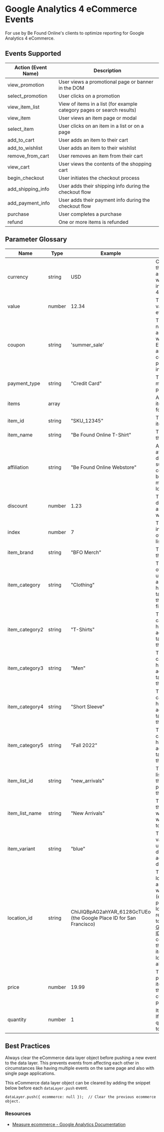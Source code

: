 # Google Analytics 4 eCommerce Events

For use by Be Found Online's clients to optimize reporting for Google Analytics 4 eCommerce.

## Events Supported

| Action (Event Name) | Description                                                            |
| ------------------- | ---------------------------------------------------------------------- |
| view_promotion      | User views a promotional page or banner in the DOM                     |
| select_promotion    | User clicks on a promotion                                             |
| view_item_list      | View of items in a list (for example category pages or search results) |
| view_item           | User views an item page or modal                                       |
| select_item         | User clicks on an item in a list or on a page                          |
| add_to_cart         | User adds an item to their cart                                        |
| add_to_wishlist     | User adds an item to their wishlist                                    |
| remove_from_cart    | User removes an item from their cart                                   |
| view_cart           | User views the contents of the shopping cart                           |
| begin_checkout      | User initiates the checkout process                                    |
| add_shipping_info   | User adds their shipping info during the checkout flow                 |
| add_payment_info    | User adds their payment info during the checkout flow                  |
| purchase            | User completes a purchase                                              |
| refund              | One or more items is refunded                                          |

## Parameter Glossary

| Name           | Type        | Example                                                             | Description                                                                                                                                                                                                                                                                                    |
| -------------- | ----------- | ------------------------------------------------------------------- | ---------------------------------------------------------------------------------------------------------------------------------------------------------------------------------------------------------------------------------------------------------------------------------------------- |
| currency       | string      | USD                                                                 | Currency of the items associated with the event, in 3-letter ISO 4217 format.                                                                                                                                                                                                                  |
| value          | number      | 12.34                                                               | The monetary value of the event.                                                                                                                                                                                                                                                               |
| coupon         | string      | 'summer_sale'                                                       | The coupon name/code associated with the event. Event-level and item-level coupon parameters are independent.                                                                                                                                                                                  |
| payment_type   | string      | "Credit Card"                                                       | The chosen method of payment.                                                                                                                                                                                                                                                                  |
| items          | array<item> |                                                                     | An array of item objects for the event.                                                                                                                                                                                                                                                        |
| item_id        | string      | "SKU_12345"                                                         | The ID of the item.                                                                                                                                                                                                                                                                            |
| item_name      | string      | "Be Found Online T-Shirt"                                           | The name of the item.                                                                                                                                                                                                                                                                          |
| affiliation    | string      | "Be Found Online Webstore"                                          | A product affiliation to designate a supplying company or brick and mortar store location.                                                                                                                                                                                                     |
| discount       | number      | 1.23                                                                | The monetary discount value associated with the item.                                                                                                                                                                                                                                          |
| index          | number      | 7                                                                   | The index/position of the item in a list.                                                                                                                                                                                                                                                      |
| item_brand     | string      | "BFO Merch"                                                         | The brand of the item.                                                                                                                                                                                                                                                                         |
| item_category  | string      | "Clothing"                                                          | The category of the item. If used as part of a category hierarchy or taxonomy then this will be the first category.                                                                                                                                                                            |
| item_category2 | string      | "T-Shirts"                                                          | The second category hierarchy or additional taxonomy for the item.                                                                                                                                                                                                                             |
| item_category3 | string      | "Men"                                                               | The third category hierarchy or additional taxonomy for the item.                                                                                                                                                                                                                              |
| item_category4 | string      | "Short Sleeve"                                                      | The fourth category hierarchy or additional taxonomy for the item.                                                                                                                                                                                                                             |
| item_category5 | string      | "Fall 2022"                                                         | The fifth category hierarchy or additional taxonomy for the item.                                                                                                                                                                                                                              |
| item_list_id   | string      | "new_arrivals"                                                      | The ID of the list in which the item was presented to the user.                                                                                                                                                                                                                                |
| item_list_name | string      | "New Arrivals"                                                      | The name of the list in which the item was presented to the user.                                                                                                                                                                                                                              |
| item_variant   | string      | "blue"                                                              | The item variant or unique code or description for additional item details/options.                                                                                                                                                                                                            |
| location_id    | string      | ChIJIQBpAG2ahYAR_6128GcTUEo (the Google Place ID for San Francisco) | The physical location associated with the item (e.g. the physical store location). It's recommended to use the [Google Place ID](https://developers.google.com/maps/documentation/places/web-service/place-id) that corresponds to the associated item. A custom location ID can also be used. |
| price          | number      | 19.99                                                               | The monetary price of the item, in units of the specified currency parameter.                                                                                                                                                                                                                  |
| quantity       | number      | 1                                                                   | Item quantity. If not set, quantity is set to 1.                                                                                                                                                                                                                                               |

## Best Practices

Always clear the eCommerce data layer object before pushing a new event to the data layer. This prevents events from affecting each other in circumstances like having multiple events on the same page and also with single page applications.

This eCommerce data layer object can be cleared by adding the snippet below before each `dataLayer.push` event.

```
dataLayer.push({ ecommerce: null });  // Clear the previous ecommerce object.
```

### Resources

- [Measure ecommerce - Google Analytics Documentation](https://developers.google.com/analytics/devguides/collection/ga4/ecommerce?client_type=gtm)
